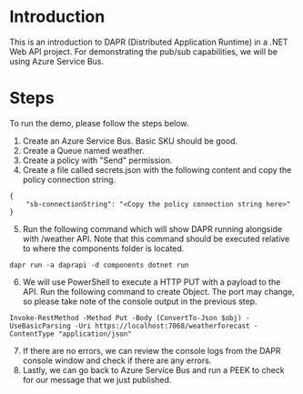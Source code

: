 # Introduction
This is an introduction to DAPR (Distributed Application Runtime) in a .NET Web API project. For demonstrating the pub/sub capabilities, we will be using Azure Service Bus. 

# Steps
To run the demo, please follow the steps below.

1. Create an Azure Service Bus. Basic SKU should be good.
2. Create a Queue named weather.
3. Create a policy with "Send" permission.
4. Create a file called secrets.json with the following content and copy the policy connection string.
```
{
	"sb-connectionString": "<Copy the policy connection string here>"
}
```
5. Run the following command which will show DAPR running alongside with /weather API. Note that this command should be executed relative to where the components folder is located.
```
dapr run -a daprapi -d components dotnet run
```
6. We will use PowerShell to execute a HTTP PUT with a payload to the API. Run the following command to create Object. The port may change, so please take note of the console output in the previous step.
```
Invoke-RestMethod -Method Put -Body (ConvertTo-Json $obj) -UseBasicParsing -Uri https://localhost:7068/weatherforecast -ContentType "application/json"
```
7. If there are no errors, we can review the console logs from the DAPR console window and check if there are any errors.
8. Lastly, we can go back to Azure Service Bus and run a PEEK to check for our message that we just published. 